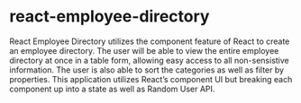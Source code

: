 # react-employee-directory
React Employee Directory utilizes the component feature of React to create an employee directory. The user will be able to view the entire employee directory at once in a table form, allowing easy access to all non-sensistive information. The user is also able to sort the categories as well as filter by properties.   This application utilizes React’s component UI but breaking each component up into a state as well as Random User API. 
